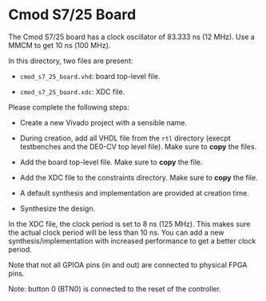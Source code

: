 
# Cmod S7/25 Board

The Cmod S7/25 board has a clock oscillator of 83.333 ns (12 MHz). Use a MMCM to get 10 ns (100 MHz).

In this directory, two files are present:

* `cmod_s7_25_board.vhd`: board top-level file.

* `cmod_s7_25_board.xdc`: XDC file.

Please complete the following steps:

* Create a new Vivado project with a sensible name.

* During creation, add all VHDL file from the `rtl` directory (execpt testbenches and the DE0-CV top level file). Make sure to **copy** the files.

* Add the board top-level file. Make sure to **copy** the file.

* Add the XDC file to the constraints directory. Make sure to **copy** the file.

* A default synthesis and implementation are provided at creation time.

* Synthesize the design.

In the XDC file, the clock period is set to 8 ns (125 MHz). This makes sure the actual clock period will be less than 10 ns. You can add a new synthesis/implementation with increased performance to get a better clock period.

Note that not all GPIOA pins (in and out) are connected to physical FPGA pins.

Note:  button 0 (BTN0) is connected to the reset of the controller.
